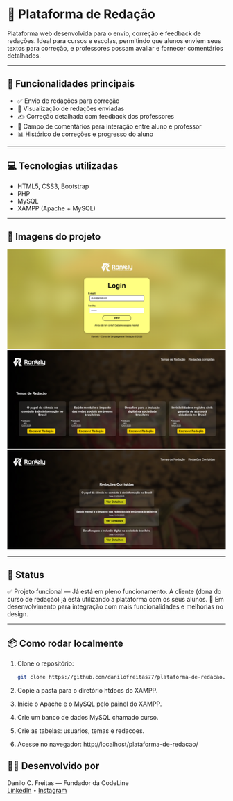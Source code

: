 # 📝 Plataforma de Redação

Plataforma web desenvolvida para o envio, correção e feedback de redações. Ideal para cursos e escolas, permitindo que alunos enviem seus textos para correção, e professores possam avaliar e fornecer comentários detalhados.

---

## 🚀 Funcionalidades principais

- ✅ Envio de redações para correção
- 📄 Visualização de redações enviadas
- ✍️ Correção detalhada com feedback dos professores
- 💬 Campo de comentários para interação entre aluno e professor
- 📊 Histórico de correções e progresso do aluno

---

## 💻 Tecnologias utilizadas

- HTML5, CSS3, Bootstrap
- PHP
- MySQL
- XAMPP (Apache + MySQL)

---

## 📸 Imagens do projeto

<p align="center">
  <img src="screenshots\Captura de tela 2025-03-12 115558.png" width="600" alt="Tela de Login">
  <img src="screenshots\Captura de tela 2025-03-12 115941.png" width="600" alt="Tela de temas">
  <img src="screenshots\Captura de tela 2025-03-12 120351.png" width="600" alt="Tela de redações corrigidas">
</p>

---

## 📌 Status

✅ Projeto funcional — Já está em pleno funcionamento. A cliente (dona do curso de redação) já está utilizando a plataforma com os seus alunos. 
🚧 Em desenvolvimento para integração com mais funcionalidades e melhorias no design.

---

## 📦 Como rodar localmente

1. Clone o repositório:
   ```bash
   git clone https://github.com/danilofreitas77/plataforma-de-redacao.git
2. Copie a pasta para o diretório htdocs do XAMPP.

3. Inicie o Apache e o MySQL pelo painel do XAMPP.

4. Crie um banco de dados MySQL chamado curso.

5. Crie as tabelas: usuarios, temas e redacoes.

6. Acesse no navegador:
http://localhost/plataforma-de-redacao/

## 👨‍💻 Desenvolvido por

Danilo C. Freitas — Fundador da CodeLine  
[LinkedIn](www.linkedin.com/in/danilo-freitas-171b58260) • [Instagram](https://www.instagram.com/danilofreitas_dev/)
